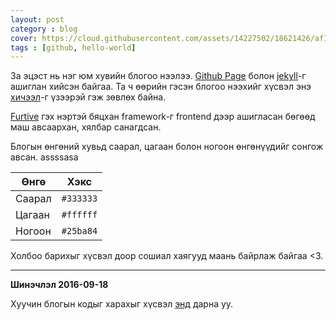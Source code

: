 ```yaml
---
layout: post
category : blog
cover: https://cloud.githubusercontent.com/assets/14227502/18621426/af136102-7e55-11e6-9b0a-3a1376fea722.jpg
tags : [github, hello-world]
---
```

За эцэст нь нэг юм хувийн блогоо нээлээ. [Github Page](https://pages.github.com) болон [jekyll](http://jekyllrb.com)-г ашиглан хийсэн байгаа. Та ч өөрийн гэсэн блогоо нээхийг хүсвэл энэ [хичээл](http://jmcglone.com/guides/github-pages/)-г үзээрэй гэж зөвлөх байна.

[Furtive](http://furtive.co) гэх нэртэй бяцхан framework-г frontend дээр ашигласан бөгөөд маш авсаархан, хялбар санагдсан.

Блогын өнгөний хувьд саарал, цагаан болон ногоон өнгөнүүдийг сонгож авсан.
assssasa

| Өнгө | Хэкс |
|------|-----|
|Саарал|```#333333```|
|Цагаан|```#ffffff```|
|Ногоон|```#25ba84```|

Холбоо барихыг хүсвэл доор сошиал хаягууд маань байрлаж байгаа <3.

---

**Шинэчлэл 2016-09-18**

Хуучин блогын кодыг харахыг хүсвэл [энд](https://github.com/enkhee-Osiris/enkhee-Osiris.github.io-old) дарна уу.
